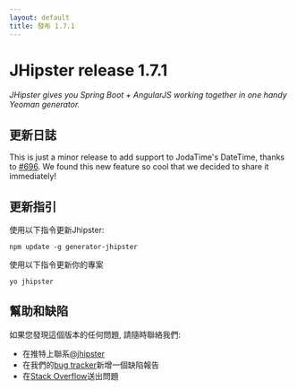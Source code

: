 ```yaml
---
layout: default
title: 發布 1.7.1
---
```


JHipster release 1.7.1
==================

*JHipster gives you Spring Boot + AngularJS working together in one handy Yeoman generator.*

更新日誌
----------

This is just a minor release to add support to JodaTime's DateTime, thanks to [#696](https://github.com/jhipster/generator-jhipster/pull/696).
We found this new feature so cool that we decided to share it immediately!

更新指引
------------

使用以下指令更新Jhipster:

```
npm update -g generator-jhipster
```

使用以下指令更新你的專案

```
yo jhipster
```

幫助和缺陷
--------------

如果您發現這個版本的任何問題, 請隨時聯絡我們:

- 在推特上聯系[@jhipster](https://twitter.com/jhipster)
- 在我們的[bug tracker](https://github.com/jhipster/generator-jhipster/issues?state=open)新增一個缺陷報告
- 在[Stack Overflow](http://stackoverflow.com/tags/jhipster/info)送出問題
